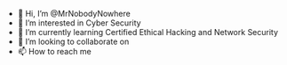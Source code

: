 - 👋 Hi, I’m @MrNobodyNowhere
- 👀 I’m interested in Cyber Security
- 🌱 I’m currently learning Certified Ethical Hacking and Network Security
- 💞️ I’m looking to collaborate on 
- 📫 How to reach me 

<!---
MrNobodyNowhere/MrNobodyNowhere is a ✨ special ✨ repository because its `README.md` (this file) appears on your GitHub profile.
You can click the Preview link to take a look at your changes.
--->
